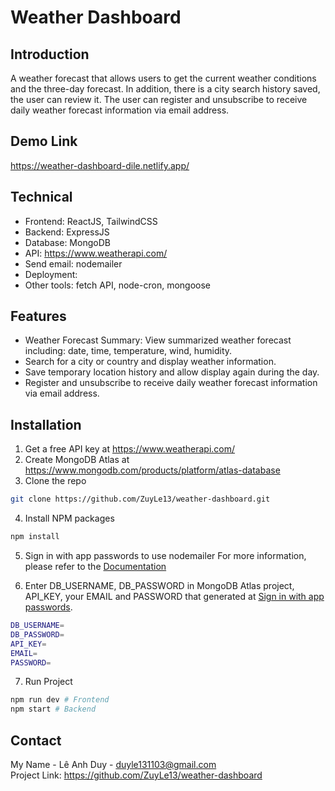 # Weather Dashboard

## Introduction

A weather forecast that allows users to get the current weather conditions and the three-day forecast. In addition, there is a city search history saved, the user can review it. The user can register and unsubscribe to receive daily weather forecast information via email address.

## Demo Link

https://weather-dashboard-dile.netlify.app/

## Technical

- Frontend: ReactJS, TailwindCSS
- Backend: ExpressJS
- Database: MongoDB
- API: https://www.weatherapi.com/
- Send email: nodemailer
- Deployment:
- Other tools: fetch API, node-cron, mongoose

## Features

- Weather Forecast Summary: View summarized weather forecast including: date, time, temperature, wind, humidity.
- Search for a city or country and display weather information.
- Save temporary location history and allow display again during the day.
- Register and unsubscribe to receive daily weather forecast information via email address.

## Installation

1. Get a free API key at https://www.weatherapi.com/
2. Create MongoDB Atlas at https://www.mongodb.com/products/platform/atlas-database
3. Clone the repo

```sh
git clone https://github.com/ZuyLe13/weather-dashboard.git
```

4. Install NPM packages

```sh
npm install
```

5. Sign in with app passwords to use nodemailer
   For more information, please refer to the [Documentation](https://support.google.com/accounts/answer/185833?visit_id=638630268530892967-3715124080&p=InvalidSecondFactor&rd=1)

6. Enter DB_USERNAME, DB_PASSWORD in MongoDB Atlas project, API_KEY, your EMAIL and PASSWORD that generated at [Sign in with app passwords](https://myaccount.google.com/apppasswords?rapt=AEjHL4P9QbVxjfaHkBL_wXg0j-vHG1845Hm9LAGWjNNp7zdBViwH8lFDccIv6EmJgnUzxzW4YmuEmC3Khf5kXltXGj6Zxvxv1axWIXvaCRGnk3JIP3K1j9I).

```sh
DB_USERNAME=
DB_PASSWORD=
API_KEY=
EMAIL=
PASSWORD=
```

7. Run Project

```sh
npm run dev # Frontend
npm start # Backend
```

## Contact

My Name - Lê Anh Duy - duyle131103@gmail.com
<br/>Project Link: https://github.com/ZuyLe13/weather-dashboard
